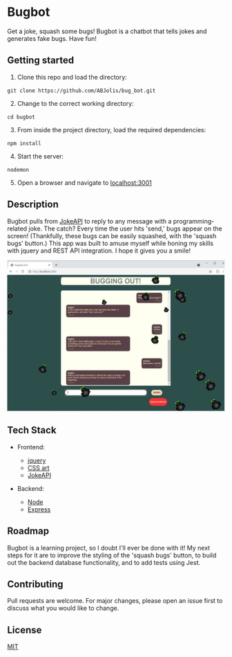 # Bugbot

Get a joke, squash some bugs! Bugbot is a chatbot that tells jokes and generates fake bugs. Have fun!

## Getting started

1. Clone this repo and load the directory:
```
git clone https://github.com/ABJolis/bug_bot.git
```

2. Change to the correct working directory:
```
cd bugbot
```

3. From inside the project directory, load the required dependencies:
```
npm install
```

4. Start the server:
```
nodemon
```

5. Open a browser and navigate to [localhost:3001](http://localhost:3001/)

## Description

Bugbot pulls from [JokeAPI](https://jokeapi.dev/) to reply to any message with a programming-related joke. The catch? Every time the user hits 'send,' bugs appear on the screen! (Thankfully, these bugs can be easily squashed, with the 'squash bugs' button.) This app was built to amuse myself while honing my skills with jquery and REST API integration. I hope it gives you a smile!

![Bugbot](<https://github.com/ABJolis/bug_bot/raw/master/BuggingOut.png>)


## Tech Stack

* Frontend:
  - [jquery](https://jquery.com/)
  - [CSS art](https://css-tricks.com/very-extremely-practical-css-art/)
  - [JokeAPI](https://jokeapi.dev/)

* Backend:
  - [Node](https://nodejs.org/en/)
  - [Express](https://expressjs.com/)


## Roadmap

Bugbot is a learning project, so I doubt I'll ever be done with it! My next steps for it are to improve the styling of the 'squash bugs' button, to build out the backend database functionality, and to add tests using Jest.

## Contributing

Pull requests are welcome. For major changes, please open an issue first to discuss what you would like to change.

## License

[MIT](https://choosealicense.com/licenses/mit/)
